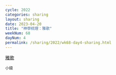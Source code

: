```yaml
---
cycle: 2022
categories: sharing
layout: sharing
date: 2023-04-20
title: "神學梳理：雅歌"
weekNum: 68
dayNum: 4
permalink: /sharing/2022/wk68-day4-sharing.html
---
```


[雅歌](https://eccseattle.github.io/media/sharing/2022/wk068/2023-04-20-bin.m4a)

`小錢`
